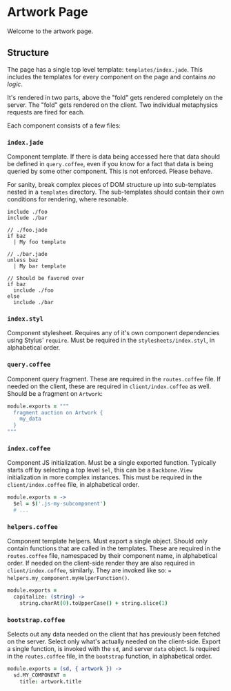 # Artwork Page

Welcome to the artwork page.

## Structure

The page has a single top level template: `templates/index.jade`. This includes the templates for every component on the page and contains *no logic*.

It's rendered in two parts, above the "fold" gets rendered completely on the server. The "fold" gets rendered on the client. Two individual metaphysics requests are fired for each.

Each component consists of a few files:

### `index.jade`

Component template. If there is data being accessed here that data should be defined in `query.coffee`, even if you know for a fact that data is being queried by some other component. This is not enforced. Please behave.

For sanity, break complex pieces of DOM structure up into sub-templates nested in a `templates` directory. The sub-templates should contain their own conditions for rendering, where resonable.

```jade
include ./foo
include ./bar

// ./foo.jade
if baz
  | My foo template

// ./bar.jade
unless baz
  | My bar template

// Should be favored over
if baz
  include ./foo
else
  include ./bar
```

### `index.styl`

Component stylesheet. Requires any of it's own component dependencies using Stylus' `require`. Must be required in the `stylesheets/index.styl`, in alphabetical order.

### `query.coffee`

Component query fragment. These are required in the `routes.coffee` file. If needed on the client, these are required in `client/index.coffee` as well. Should be a fragment on `Artwork`:

```coffeescript
module.exports = """
  fragment auction on Artwork {
    my_data
  }
"""
```

### `index.coffee`

Component JS initialization. Must be a single exported function. Typically starts off by selecting a top level `$el`, this can be a `Backbone.View` initialization in more complex instances. This must be required in the `client/index.coffee` file, in alphabetical order.

```coffeescript
module.exports = ->
  $el = $('.js-my-subcomponent')
  # ...
```

### `helpers.coffee`

Component template helpers. Must export a single object. Should only contain functions that are called in the templates. These are required in the `routes.coffee` file, namespaced by their component name, in alphabetical order. If needed on the client-side render they are also required in `client/index.coffee`, similarly. They are invoked like so: `= helpers.my_component.myHelperFunction()`.

```coffeescript
module.exports =
  capitalize: (string) ->
    string.charAt(0).toUpperCase() + string.slice(1)
```

### `bootstrap.coffee`

Selects out any data needed on the client that has previously been fetched on the server. Select only what's actually needed on the client-side. Export a single function, is invoked with the `sd`, and server `data` object. Is required in the `routes.coffee` file, in the `bootstrap` function, in alphabetical order.

```coffeescript
module.exports = (sd, { artwork }) ->
  sd.MY_COMPONENT =
    title: artwork.title
```
